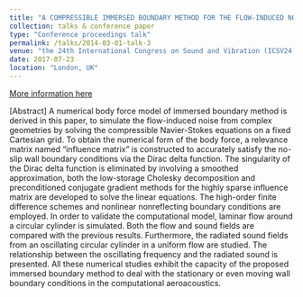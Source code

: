 ```yaml
---
title: "A COMPRESSIBLE IMMERSED BOUNDARY METHOD FOR THE FLOW-INDUCED NOISE SIMULATION"
collection: talks & conference paper
type: "Conference proceedings talk"
permalink: /talks/2014-03-01-talk-3
venue: "the 24th International Congress on Sound and Vibration (ICSV24)"
date: 2017-07-23
location: "London, UK"
---
```


[More information here](https://iiav.org/icsv24/)

[Abstract] A numerical body force model of immersed boundary method is derived in this paper, to simulate the flow-induced noise from complex geometries by solving the compressible Navier-Stokes equations on a fixed Cartesian grid. To obtain the numerical form of the body force, a relevance matrix named “influence matrix” is constructed to accurately satisfy the no-slip wall boundary conditions via the Dirac delta function. The singularity of the Dirac delta function is eliminated by involving a smoothed approximation, both the low-storage Cholesky decomposition and preconditioned conjugate gradient methods for the highly sparse influence matrix are developed to solve the linear equations. The high-order finite difference schemes and nonlinear nonreflecting boundary conditions are employed. In order to validate the computational model, laminar flow around a circular cylinder is simulated. Both the flow and sound fields are compared with the previous results. Furthermore, the radiated sound fields from an oscillating circular cylinder in a uniform flow are studied. The relationship between the oscillating frequency and the radiated sound is presented. All these numerical studies exhibit the capacity of the proposed immersed boundary method to deal with the stationary or even moving wall boundary conditions in the computational aeroacoustics.
